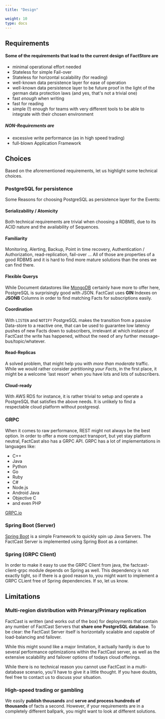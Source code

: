 ```yaml
---
title: "Design"

weight: 10
type: docs
---
```


## Requirements

#### Some of the requirements that lead to the current design of FactStore are

- minimal operational effort needed
- Stateless for simple Fail-over
- Stateless for horizontal scalability (for reading)
- well-known data persistence layer for ease of operation
- well-known data persistence layer to be future proof in the light of the german data protection laws (and yes, that's not a trivial one)
- fast _enough_ when writing
- fast for reading
- simple (!) enough for teams with very different tools to be able to integrate with their chosen environment

##### NON-Requirements are

- excessive write performance (as in high speed trading)
- full-blown Application Framework

## Choices

Based on the aforementioned requirements, let us highlight some technical choices.

### PostgreSQL for persistence

Some Reasons for choosing PostgreSQL as persistence layer for the Events:

#### Serializability / Atomicity

Both technical requirements are trivial when choosing a RDBMS, due to its ACID nature and the availability of Sequences.

#### Familiarity

Monitoring, Alerting, Backup, Point in time recovery, Authentication / Authorization, read-replication, fail-over ... All of those are properties of a good RDBMS and it is hard to find more mature solutions than the ones we can find there.

#### Flexible Querys

While Document datastores like [MongoDB](https://mongodb.com) certainly have more to offer here, PostgreSQL is surprisingly good with JSON. FactCast uses **GIN** Indexes on **JSONB** Columns in order to find matching Facts for subscriptions easily.

#### Coordination

With `LISTEN` and `NOTIFY` PostgreSQL makes the transition from a passive Data-store to a reactive one, that can be used to guarantee low latency pushes of new Facts down to subscribers, irrelevant at which instance of FactCast the write has happened, without the need of any further message-bus/topic/whatever.

#### Read-Replicas

A solved problem, that might help you with _more than moderate_ traffic. While we would rather consider _partitioning your Facts_, in the first place, it might be a welcome 'last resort' when you have lots and lots of subscribers.

#### Cloud-ready

With AWS RDS for instance, it is rather trivial to setup and operate a PostgreSQL that satisfies the above needs. It is unlikely to find a respectable cloud platform without postgresql.

### GRPC

When it comes to raw performance, REST might not always be the best option. In order to offer a more compact transport, but yet stay platform neutral, FactCast also has a GRPC API.
GRPC has a lot of implementations in languages like:

- C++
- Java
- Python
- Go
- Ruby
- C#
- Node.js
- Android Java
- Objective C
- and even PHP

[GRPC.io](http://www.grpc.io/)

### Spring Boot (Server)

[Spring Boot](https://projects.spring.io/spring-boot/) is a simple Framework to quickly spin up Java Servers. The FactCast Server is implemented using Spring Boot as a container.

### Spring (GRPC Client)

In order to make it easy to use the GRPC Client from java, the factcast-client-grpc module depends on Spring as well. This dependency is not exactly tight, so if there is a good reason to, you might want to implement a GRPC CLient free of Spring dependencies. If so, let us know.

## Limitations

### Multi-region distribution with Primary/Primary replication

FactCast is written (and works out of the box) for deployments that contain any number of FactCast Servers that <b>share
one PostgreSQL database</b>. To be clear: the FactCast Server itself is horizontally scalable and capable of load-balancing and failover.

While this might sound like a major limitation, it actually hardly is due to several performance
optimizations within the FactCast server, as well as the extensive scalability and failover options of todays cloud
offerings.

While there is no technical reason you cannot use FactCast in a multi-database scenario, you'll have to give it a little thought.
If you have doubts, feel free to contact us to discuss your situation.

### High-speed trading or gambling

We easily **publish thousands** and **serve and process hundreds of thousands** of facts a second. However, if your requirements are in a
completely different ballpark, you might want to look at different solutions.
